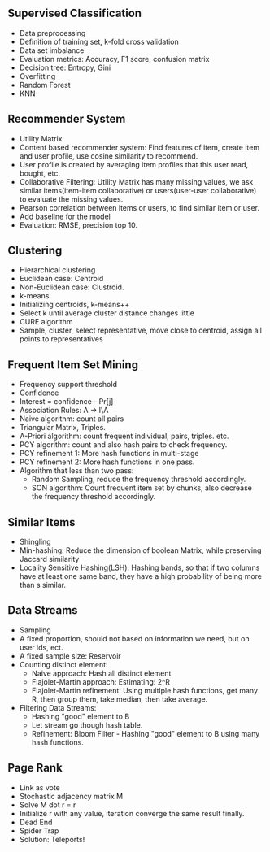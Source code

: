 ## Supervised Classification
- Data preprocessing
- Definition of training set, k-fold cross validation
- Data set imbalance
- Evaluation metrics: Accuracy, F1 score, confusion matrix
- Decision tree: Entropy, Gini
- Overfitting
- Random Forest
- KNN

## Recommender System
- Utility Matrix
- Content based recommender system: Find features of item, create item and user profile, use cosine similarity to recommend.
- User profile is created by averaging item profiles that this user read, bought, etc.
- Collaborative Filtering: Utility Matrix has many missing values, we ask similar items(item-item collaborative) or users(user-user collaborative) to evaluate the missing values.
- Pearson correlation between items or users, to find similar item or user.
- Add baseline for the model
- Evaluation: RMSE, precision top 10.

## Clustering
- Hierarchical clustering
- Euclidean case: Centroid
- Non-Euclidean case: Clustroid.
- k-means
- Initializing centroids, k-means++
- Select k until average cluster distance changes little
- CURE algorithm
- Sample, cluster, select representative, move close to centroid, assign all points to representatives

## Frequent Item Set Mining
- Frequency support threshold
- Confidence
- Interest = confidence - Pr[j]
- Association Rules: A &rarr; I\A
- Naive algorithm: count all pairs
- Triangular Matrix, Triples.
- A-Priori algorithm: count frequent individual, pairs, triples. etc.
- PCY algorithm: count and also hash pairs to check frequency.
- PCY refinement 1: More hash functions in multi-stage
- PCY refinement 2: More hash functions in one pass.
- Algorithm that less than two pass:
  - Random Sampling, reduce the frequency threshold accordingly.
  - SON algorithm: Count frequent item set by chunks, also decrease the frequency threshold accordingly.

## Similar Items
- Shingling
- Min-hashing: Reduce the dimension of boolean Matrix, while preserving Jaccard similarity
- Locality Sensitive Hashing(LSH): Hashing bands, so that if two columns have at least one same band, they have a high probability of being more than s similar.

## Data Streams
- Sampling
- A fixed proportion, should not based on information we need, but on user ids, ect.
- A fixed sample size: Reservoir
- Counting distinct element:
  - Naive approach: Hash all distinct element
  - Flajolet-Martin approach: Estimating: 2^R
  - Flajolet-Martin refinement: Using multiple hash functions, get many R, then group them, take median, then take average.
- Filtering Data Streams:
  - Hashing "good" element to B
  - Let stream go though hash table.
  - Refinement: Bloom Filter - Hashing "good" element to B using many hash functions.

## Page Rank
- Link as vote
- Stochastic adjacency matrix M
- Solve M dot r = r
- Initialize r with any value, iteration converge the same result finally.
- Dead End
- Spider Trap
- Solution: Teleports!